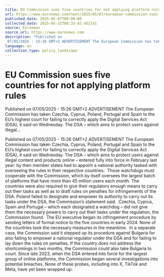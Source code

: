 ```yaml
---
title: EU Commission sues five countries for not applying platform rules
url: https://www.euronews.com/next/2025/05/07/european-commission-sues-five-countries-for-not-applying-digital-platform-rules
published_date: 2025-05-07T00:00:00
collected_date: 2025-05-31T08:33:42.452141
source: Euronews
source_url: https://www.euronews.com
description: "Published on
 07/05/2025 - 15:26 GMT+2 ADVERTISEMENT The European Commission has taken Czechia, Cyprus, Poland, Portugal and Spain to the EU’s highest court for failing to correctly apply the Digital Services Act (DSA), it said on Wednesday. The DSA – which aims to protect users against illegal..."
language: en
collection_type: policy_landscape
---
```


# EU Commission sues five countries for not applying platform rules

Published on
 07/05/2025 - 15:26 GMT+2 ADVERTISEMENT The European Commission has taken Czechia, Cyprus, Poland, Portugal and Spain to the EU’s highest court for failing to correctly apply the Digital Services Act (DSA), it said on Wednesday. The DSA – which aims to protect users against illegal...

Published on
 07/05/2025 - 15:26 GMT+2 ADVERTISEMENT The European Commission has taken Czechia, Cyprus, Poland, Portugal and Spain to the EU’s highest court for failing to correctly apply the Digital Services Act (DSA), it said on Wednesday. The DSA – which aims to protect users against illegal content and products online – entered fully into force in February last year: by then member states had to appoint a national authority tasked with overseeing the rules in their respective countries.  Those watchdogs must cooperate with the Commission, which by itself oversees the largest batch of platforms that have more than 45 million users each month. The countries were also required to give their regulators enough means to carry out their tasks as well as to draft rules on penalties for infringements of the DSA. Poland failed to designate and empower its authority to carry out its tasks under the DSA, the Commission’s statement said.  Czechia, Cyprus, Spain and Portugal – which each designated a watchdog – did not give them the necessary powers to carry out their tasks under the regulation, the Commission found.  The EU executive began its infringement procedure by sending letters of formal notice to the five countries in early 2024. None of the countries took the necessary measures in the meantime.  In a separate case, the Commission said it stepped up its procedure against Bulgaria for also failing to empower a national regulator under the DSA and for failing to lay down the rules on penalties. If the country does not address the shortcomings in two months, the Commission could also take Bulgaria to court. Since late 2023, when the DSA entered into force for the largest group of online platforms, the Commission began several investigations into potential breaches. None of these probes, including into X, TikTok and Meta, have yet been wrapped up.